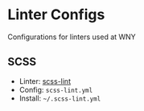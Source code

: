 # Linter Configs

Configurations for linters used at WNY

## SCSS

* Linter: [scss-lint](https://github.com/brigade/scss-lint)
* Config: `scss-lint.yml`
* Install: `~/.scss-lint.yml`
